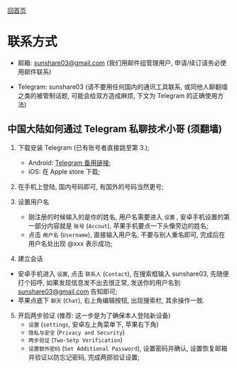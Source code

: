 [回首页](../index.md)

# 联系方式

- 邮箱: sunshare03@gmail.com (我们用邮件组管理用户, 申请/续订请务必使用邮件联系)

- Telegram: sunshare03 (请不要用任何国内的通讯工具联系, 或同他人聊翻墙之类的被管制话题, 可能会给双方造成麻烦, 下文为 Telegram 的正确使用方法)

## 中国大陆如何通过 Telegram 私聊技术小哥 (须翻墙)

1. 下载安装 Telegram (已有账号者直接跳至第 3.);
    - Android: [Telegram 备用链接](../tools/telegram.apk);
    - iOS: 在 Apple store 下载;
  
2. 在手机上登陆, 国内号码即可, 有国外的号码当然更号;

3.  设置用户名
    - 刚注册的时候输入的是你的姓名, 用户名需要进入 `设置` , 安卓手机设置的第一部分内容就是 `账号` (`Accout`), 苹果手机要点一下头像旁边的姓名;
    - 点击 `用户名` (`Username`), 直接输入用户名, 不要与别人重名即可, 完成后在用户名处出现 @xxx 表示成功;

4. 建立会话
  - 安卓手机进入 `设置`,  点击 `联系人` (`Contact`), 在搜索框输入 sunshare03, 先随便打个招呼, 如果发现信息发不出去很正常, 发送你的用户名到 sunshare03@gmail.com 告知即可;
  - 苹果点底下 `聊天` (`Chat`), 右上角编辑按钮, 出现搜索栏, 其余操作一致.

5. 开启两步验证  (推荐: 这一步是为了确保本人登陆新设备)
    - `设置` (`settings`, 安卓左上角菜单下, 苹果右下角)
    - `隐私与安全` (`Privacy and Security`)
    - `两步验证` (`Two-Setp Verification`)
    - `设置额外密码` (`Set Additional Password`), 设置密码并确认, 设置恢复邮箱并验证以防忘记密码, 完成两部验证设置;

